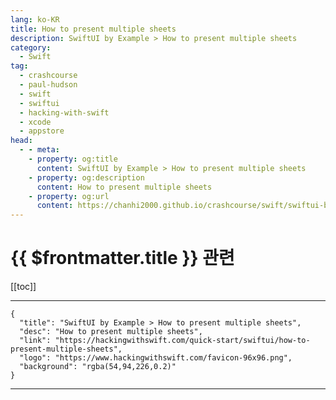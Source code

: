 ```yaml
---
lang: ko-KR
title: How to present multiple sheets
description: SwiftUI by Example > How to present multiple sheets
category:
  - Swift
tag: 
  - crashcourse
  - paul-hudson
  - swift
  - swiftui
  - hacking-with-swift
  - xcode
  - appstore
head:
  - - meta:
    - property: og:title
      content: SwiftUI by Example > How to present multiple sheets
    - property: og:description
      content: How to present multiple sheets
    - property: og:url
      content: https://chanhi2000.github.io/crashcourse/swift/swiftui-by-example/15-presenting-views/how-to-present-multiple-sheets.html
---
```


# {{ $frontmatter.title }} 관련

[[toc]]

---

```component VPCard
{
  "title": "SwiftUI by Example > How to present multiple sheets",
  "desc": "How to present multiple sheets",
  "link": "https://hackingwithswift.com/quick-start/swiftui/how-to-present-multiple-sheets",
  "logo": "https://www.hackingwithswift.com/favicon-96x96.png",
  "background": "rgba(54,94,226,0.2)"
}
```

---

<TagLinks />